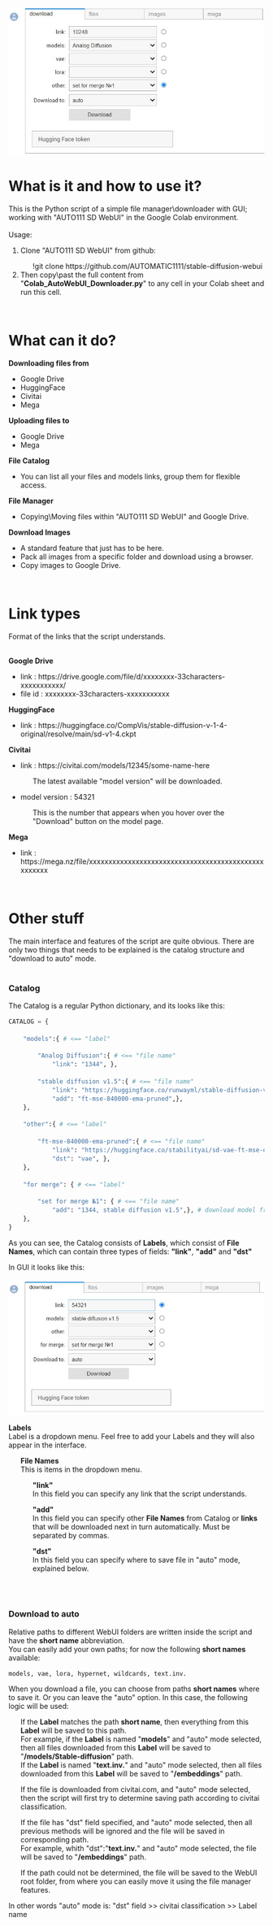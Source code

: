 ![s_000](/scr/s_000.jpg)
<h1>What is it and how to use it?</h1>
This is the Python script of a simple file manager\downloader with GUI; working with "AUTO111 SD WebUI" in the Google Colab environment.
<br><br>
Usage:
<ol>
<li>Clone "AUTO111 SD WebUI" from github:</li>
<span>
<ul>
!git clone https://github.com/AUTOMATIC1111/stable-diffusion-webui
</ul>
</span>
<li>Then copy\past the full content from "<b>Colab_AutoWebUI_Downloader.py</b>" to any cell in your Colab sheet and run this cell.</li>
</ol><br>

<h1>What can it do?</h1>

<b>Downloading files from</b>
<ul><li>Google Drive</li>
<li>HuggingFace</li>
<li>Civitai</li>
<li>Mega</li></ul>

<b>Uploading files to</b>
<ul><li>Google Drive</li>
<li>Mega</li></ul>

<b>File Catalog</b>
<ul>
<li>You can list all your files and models links, group them for flexible access.</li>
</ul>

<b>File Manager</b>
<ul>
<li>Copying\Moving files within "AUTO111 SD WebUI" and Google Drive.</li>
</ul>

<b>Download Images</b>
<ul><li>A standard feature that just has to be here.</li>
<li>Pack all images from a specific folder and download using a browser.</li>
<li>Copy images to Google Drive.</li>
</ul>
<br>

<h1>Link types</h1>

Format of the links that the script understands.
<br><br>

<b>Google Drive</b>
<ul>
<li>link : https<i></i>://drive.google.com/file/d/xxxxxxxx-33characters-xxxxxxxxxxx/</li>
<li>file id : xxxxxxxx-33characters-xxxxxxxxxxx</li>
</ul>

<b>HuggingFace</b>
<ul>
<li>link : https<i></i>://huggingface.co/CompVis/stable-diffusion-v-1-4-original/resolve/main/sd-v1-4.ckpt</li>
</ul>

<b>Civitai</b>
<ul>
<li>link : https<i></i>://civitai.com/models/12345/some-name-here</li>
<p><ul>The latest available "model version" will be downloaded.</ul></p>
<li>model version : 54321</li>
<p><ul>This is the number that appears when you hover over the "Download" button on the model page.</ul></p>
</ul>

<b>Mega</b>
<ul>
<li>link : https<i></i>://mega.nz/file/xxxxxxxxxxxxxxxxxxxxxxxxxxxxxxxxxxxxxxxxxxxxxxxxxxxx</li>
</ul>
<br>

<h1>Other stuff</h1>

The main interface and features of the script are quite obvious. There are only two things that needs to be explained is the catalog structure and "download to auto" mode.
<br><br>
<h3>Catalog</h3>
The Catalog is a regular Python dictionary, and its looks like this:

```Python 
CATALOG = {

    "models":{ # <== "label"
        
        "Analog Diffusion":{ # <== "file name"
            "link": "1344", },
        
        "stable diffusion v1.5":{ # <== "file name"
            "link": "https://huggingface.co/runwayml/stable-diffusion-v1-5/resolve/main/v1-5-pruned-emaonly.ckpt",
            "add": "ft-mse-840000-ema-pruned",},
    },
    
    "other":{ # <== "label"
    
        "ft-mse-840000-ema-pruned":{ # <== "file name"
            "link": "https://huggingface.co/stabilityai/sd-vae-ft-mse-original/resolve/main/vae-ft-mse-840000-ema-pruned.ckpt",
            "dst": "vae", },
    },
    
    "for merge": { # <== "label"
    
        "set for merge №1": { # <== "file name"
            "add": "1344, stable diffusion v1.5",}, # download model from civitai and "stable diffusion v1.5" from "models" label
    },
}
```

As you can see, the Catalog consists of <b>Labels</b>, which consist of <b>File Names</b>, which can contain three types of fields: <b>"link"</b>, <b>"add"</b> and <b>"dst"</b> 
<br>

In GUI it looks like this:
<br><br>
![s_001](/scr/s_001.jpg)

<b>Labels</b><br>
Label is a dropdown menu. Feel free to add your Labels and they will also appear in the interface.
<ul><p>
<b>File Names</b><br>
This is items in the dropdown menu.
<p></p>
<ul>
<b>"link"</b><br>
In this field you can specify any link that the script understands.
</p><p>
<b>"add"</b><br>
In this field you can specify other <b>File Names</b> from Catalog or <b>links</b> that will be downloaded next in turn automatically. Must be separated by commas.
</p>
<b>"dst"</b><br>
In this field you can specify where to save file in "auto" mode, explained below.
<br>
</ul>
</ul>


<br><br>
<h3>Download to auto</h3>
Relative paths to different WebUI folders are written inside the script and have the <b>short name</b> abbreviation.
<br>You can easily add your own paths; for now the following <b>short names</b> available:<br>

```
models, vae, lora, hypernet, wildcards, text.inv.
```

When you download a file, you can choose from paths <b>short names</b> where to save it. Or you can leave the "auto" option. In this case, the following logic will be used:
<ul>
<p>If the <b>Label</b> matches the path <b>short name</b>, then everything from this <b>Label</b> will be saved to this path.<br>
For example, if the <b>Label</b> is named "<b>models</b>" and "auto" mode selected, then all files downloaded from this <b>Label</b> will be saved to "<b>/models/Stable-diffusion</b>" path.<br>If the <b>Label</b> is named "<b>text.inv.</b>" and "auto" mode selected, then all files downloaded from this <b>Label</b> will be saved to "<b>/embeddings</b>" path.</p>
<p>If the file is downloaded from civitai.com, and "auto" mode selected, then the script will first try to determine saving path according to civitai classification.</p>
<p>If the file has "dst" field specified, and "auto" mode selected, then all previous methods will be ignored and the file will be saved in corresponding path.
 <br>For example, whith "dst":"<b>text.inv.</b>" and "auto" mode selected, the file will be saved to "<b>/embeddings</b>" path.</p>
<p>If the path could not be determined, the file will be saved to the WebUI root folder, from where you can easily move it using the file manager features.</p>
</ul>
In other words "auto" mode is: "dst" field >> civitai classification >> Label name
